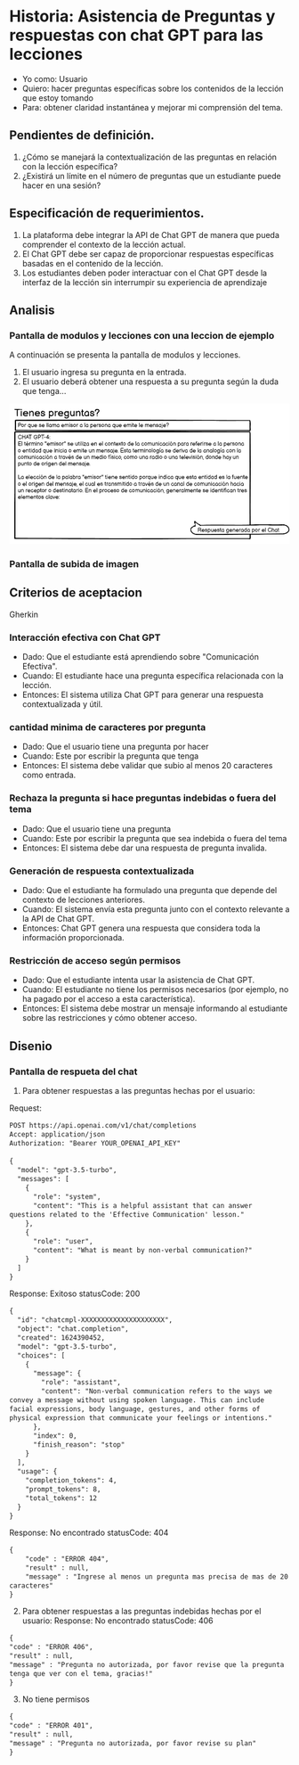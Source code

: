 # Historia: Asistencia de Preguntas y respuestas con chat GPT para las lecciones

- Yo como: Usuario
- Quiero: hacer preguntas específicas sobre los contenidos de la lección que estoy tomando
- Para: obtener claridad instantánea y mejorar mi comprensión del tema.

## Pendientes de definición.

1. ¿Cómo se manejará la contextualización de las preguntas en relación con la lección específica?
2. ¿Existirá un límite en el número de preguntas que un estudiante puede hacer en una sesión?

## Especificación de requerimientos.

1. La plataforma debe integrar la API de Chat GPT de manera que pueda comprender el contexto de la lección actual.
2. El Chat GPT debe ser capaz de proporcionar respuestas específicas basadas en el contenido de la lección.
3. Los estudiantes deben poder interactuar con el Chat GPT desde la interfaz de la lección sin interrumpir su experiencia de aprendizaje

## Analisis

### Pantalla de modulos y lecciones con una leccion de ejemplo

A continuación se presenta la pantalla de modulos y lecciones.

1. El usuario ingresa su pregunta en la entrada.
2. El usuario deberá obtener una respuesta a su pregunta según la duda que tenga...

![Alt text](image-5.png)

### Pantalla de subida de imagen

## Criterios de aceptacion

Gherkin

### Interacción efectiva con Chat GPT

- Dado: Que el estudiante está aprendiendo sobre "Comunicación Efectiva".
- Cuando: El estudiante hace una pregunta específica relacionada con la lección.
- Entonces: El sistema utiliza Chat GPT para generar una respuesta contextualizada y útil.

### cantidad minima de caracteres por pregunta

- Dado: Que el usuario tiene una pregunta por hacer
- Cuando: Este por escribir la pregunta que tenga
- Entonces: El sistema debe validar que subio al menos 20 caracteres como entrada.

### Rechaza la pregunta si hace preguntas indebidas o fuera del tema

- Dado: Que el usuario tiene una pregunta
- Cuando: Este por escribir la pregunta que sea indebida o fuera del tema
- Entonces: El sistema debe dar una respuesta de pregunta invalida.

### Generación de respuesta contextualizada

- Dado: Que el estudiante ha formulado una pregunta que depende del contexto de lecciones anteriores.
- Cuando: El sistema envía esta pregunta junto con el contexto relevante a la API de Chat GPT.
- Entonces: Chat GPT genera una respuesta que considera toda la información proporcionada.

### Restricción de acceso según permisos

- Dado: Que el estudiante intenta usar la asistencia de Chat GPT.
- Cuando: El estudiante no tiene los permisos necesarios (por ejemplo, no ha pagado por el acceso a esta característica).
- Entonces: El sistema debe mostrar un mensaje informando al estudiante sobre las restricciones y cómo obtener acceso.

## Disenio

### Pantalla de respueta del chat

1. Para obtener respuestas a las preguntas hechas por el usuario:

Request:

```
POST https://api.openai.com/v1/chat/completions
Accept: application/json
Authorization: "Bearer YOUR_OPENAI_API_KEY"

{
  "model": "gpt-3.5-turbo",
  "messages": [
    {
      "role": "system",
      "content": "This is a helpful assistant that can answer questions related to the 'Effective Communication' lesson."
    },
    {
      "role": "user",
      "content": "What is meant by non-verbal communication?"
    }
  ]
}

```

Response: Exitoso statusCode: 200

```
{
  "id": "chatcmpl-XXXXXXXXXXXXXXXXXXXXX",
  "object": "chat.completion",
  "created": 1624390452,
  "model": "gpt-3.5-turbo",
  "choices": [
    {
      "message": {
        "role": "assistant",
        "content": "Non-verbal communication refers to the ways we convey a message without using spoken language. This can include facial expressions, body language, gestures, and other forms of physical expression that communicate your feelings or intentions."
      },
      "index": 0,
      "finish_reason": "stop"
    }
  ],
  "usage": {
    "completion_tokens": 4,
    "prompt_tokens": 8,
    "total_tokens": 12
  }
}

```

Response: No encontrado statusCode: 404

```
{
    "code" : "ERROR 404",
    "result" : null,
    "message" : "Ingrese al menos un pregunta mas precisa de mas de 20 caracteres"
}
```

2. Para obtener respuestas a las preguntas indebidas hechas por el usuario:
   Response: No encontrado statusCode: 406

```
{
"code" : "ERROR 406",
"result" : null,
"message" : "Pregunta no autorizada, por favor revise que la pregunta tenga que ver con el tema, gracias!"
}
```

3. No tiene permisos

```
{
"code" : "ERROR 401",
"result" : null,
"message" : "Pregunta no autorizada, por favor revise su plan"
}
```
